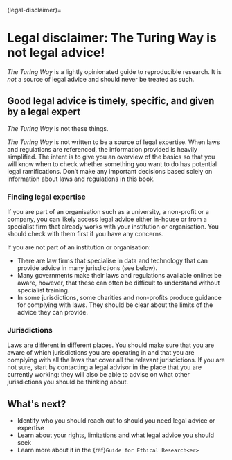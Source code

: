 (legal-disclaimer)=
# Legal disclaimer: The Turing Way is not legal advice!

_The Turing Way_ is a lightly opinionated guide to reproducible research.
It is *not* a source of legal advice and should never be treated as such.

## Good legal advice is timely, specific, and given by a legal expert

_The Turing Way_ is not these things.

_The Turing Way_ is not written to be a source of legal expertise.
When laws and regulations are referenced, the information provided is heavily simplified.
The intent is to give you an overview of the basics so that you will know when to check whether something you want to do has potential legal ramifications.
Don’t make any important decisions based solely on information about laws and regulations in this book.

### Finding legal expertise

If you are part of an organisation such as a university, a non-profit or a company, you can likely access legal advice either in-house or from a specialist firm that already works with your institution or organisation.
You should check with them first if you have any concerns.

If you are not part of an institution or organisation:
- There are law firms that specialise in data and technology that can provide advice in many jurisdictions (see below).
- Many governments make their laws and regulations available online: be aware, however, that these can often be difficult to understand without specialist training.
- In some jurisdictions, some charities and non-profits produce guidance for complying with laws. They should be clear about the limits of the advice they can provide.

### Jurisdictions

Laws are different in different places.
You should make sure that you are aware of which jurisdictions you are operating in and that you are complying with all the laws that cover all the relevant jurisdictions.
If you are not sure, start by contacting a legal advisor in the place that you are currently working: they will also be able to advise on what other jurisdictions you should be thinking about.

## What's next?

- Identify who you should reach out to should you need legal advice or expertise
- Learn about your rights, limitations and what legal advice you should seek
- Learn more about it in the {ref}`Guide for Ethical Research<er>`
